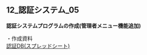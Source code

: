 ## 12_認証システム_05

**認証システムプログラムの作成(管理者メニュー機能追加)**

・作成資料  
[認証DB(スプレッドシート)](https://docs.google.com/spreadsheets/d/14sAPiyTjFHA6807WBz_ckwBvO6AU4wyniSq_KpzRo1w/edit?usp=sharing)


